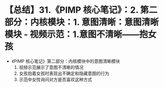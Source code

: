 # 【总结】31.《PIMP 核心笔记》：2. 第二部分：内核模块：1. 意图清晰：意图清晰模块 - 视频示范：1.意图不清晰——抱女孩

-   《PIMP 核心笔记》第二部分：内核模块中的意图清晰模块
    1.  视频示范展示了意图不清晰的情况
    2.  女孩抱着女孩时表现出不确定和隐藏意图的行为
    3.  示范中女性询问对方是否喜欢这种方式